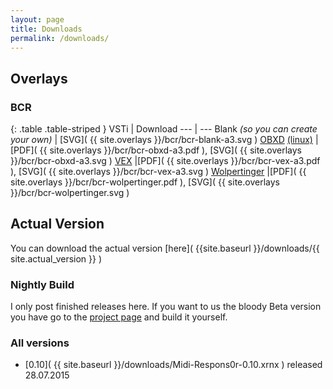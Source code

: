 ```yaml
---
layout: page
title: Downloads
permalink: /downloads/
---
```


## Overlays

### BCR

{: .table .table-striped }
VSTi | Download
--- | ---
Blank _(so you can create your own)_ | [SVG]( {{ site.overlays }}/bcr/bcr-blank-a3.svg )
[OBXD](https://obxd.wordpress.com/) [(linux)](http://distrho.sourceforge.net/ports)  | [PDF]( {{ site.overlays }}/bcr/bcr-obxd-a3.pdf ), [SVG]( {{ site.overlays }}/bcr/bcr-obxd-a3.svg )
[VEX](http://distrho.sourceforge.net/ports) |[PDF]( {{ site.overlays }}/bcr/bcr-vex-a3.pdf ), [SVG]( {{ site.overlays }}/bcr/bcr-vex-a3.svg )
[Wolpertinger](http://distrho.sourceforge.net/ports) |[PDF]( {{ site.overlays }}/bcr/bcr-wolpertinger.pdf ), [SVG]( {{ site.overlays }}/bcr/bcr-wolpertinger.svg )




## Actual Version

You can download the actual version [here]( {{site.baseurl }}/downloads/{{ site.actual_version }} )

### Nightly Build

I only post finished releases here. If you want to us the bloody Beta version you have go to the 
[project page](https://github.com/mrVanDalo/midi-respons0r/tree/develop) and build it yourself.

### All versions

* [0.10]( {{ site.baseurl }}/downloads/Midi-Respons0r-0.10.xrnx ) released 28.07.2015
